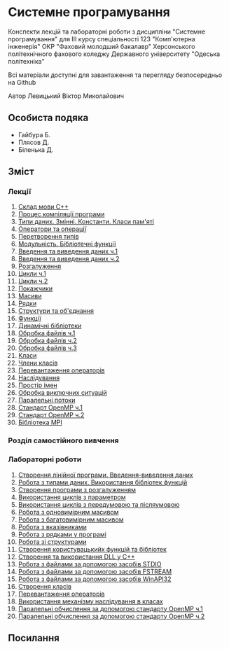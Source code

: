 # Системне програмування

Конспекти лекцій та лабораторні роботи з дисципліни "Системне програмування" для III курсу спеціальності 123 "Комп'ютерна інженерія" ОКР "Фаховий молодший бакалавр" Херсонського політехнічного фахового коледжу Державного університету "Одеська політехніка"

Всі матеріали доступні для завантаження та перегляду безпосередньо на Github 

Автор Левицький Віктор Миколайович

## Особиста подяка

* Гайбура Б.
* Плясов Д.
* Біленька Д.

## Зміст
### Лекції
1.  [Склад мови С++](Лекції/lec-01.md)
2.  [Процес компіляції програми](Лекції/lec-02.md)
3.  [Типи даних. Змінні. Константи. Класи пам'яті](Лекції/lec-03.md)
4.  [Оператори та операції](Лекції/lec-04.md)
5.  [Перетворення типів](Лекції/lec-05.md)
6.  [Модульність. Бібліотечні функції](Лекції/lec-06.md)
7.  [Введення та виведення даних ч.1](Лекції/lec-07.md)
8.  [Введення та виведення даних ч.2](Лекції/lec-08.md)
9.  [Розгалуження](Лекції/lec-09.md)
10. [Цикли ч.1](Лекції/lec-10.md)
11. [Цикли ч.2](Лекції/lec-11.md)
12. [Покажчики](Лекції/lec-12.md)
13. [Масиви](Лекції/lec-13.md)
14. [Рядки](Лекції/lec-14.md)
15. [Структури та об'єднання](Лекції/lec-15.md)
16. [Функції](Лекції/lec-16.md)
17. [Динамічні бібліотеки](Лекції/lec-17.md)
18. [Обробка файлів ч.1](Лекції/lec-18.md)
19. [Обробка файлів ч.2](Лекції/lec-19.md)
20. [Обробка файлів ч.3](Лекції/lec-20.md)
21. [Класи](Лекції/lec-21.md)
22. [Члени класів](Лекції/lec-22.md)
23. [Перевантаження операторів](Лекції/lec-23.md)
24. [Наслідування](Лекції/lec-24.md)
25. [Простір імен](Лекції/lec-25.md)
26. [Обробка виключних ситуацій](Лекції/lec-26.md)
27. [Паралельні потоки](Лекції/lec-27.md)
28. [Стандарт OpenMP ч.1](Лекції/lec-28.md)
29. [Стандарт OpenMP ч.2](Лекції/lec-29.md)
30. [Бібліотека MPI](Лекції/lec-30.md)



### Розділ самостійного вивчення

### Лабораторні роботи

1. [Створення лінійної програми. Введення-виведення даних](Лабораторні/lab-01/README.md)
2. [Робота з типами даних. Використання бібліотек функцій](Лабораторні/lab-02/README.md)
3. [Створення програми з розгалуженням](Лабораторні/lab-03/README.md)
4. [Використання циклів з параметром](Лабораторні/lab-04/README.md)
5. [Використання циклів з передумовою та післяумовою](Лабораторні/lab-05/README.md)
6. [Робота з одновимірним масивом](Лабораторні/lab-06/README.md)
7. [Робота з багатовимірним масивом](Лабораторні/lab-07/README.md)
8. [Робота з вказівниками](Лабораторні/lab-08/README.md)
9. [Робота з рядками у програмі](Лабораторні/lab-09/README.md)
10. [Робота зі структурами](Лабораторні/lab-10/README.md)
11. [Створення користувацькийх функцій та бібліотек](Лабораторні/lab-11/README.md)
12. [Створення та використання DLL у C++](Лабораторні/lab-12/README.md)
13. [Робота з файлами за допомогою засобів STDIO](Лабораторні/lab-13/README.md)
14. [Робота з файлами за допомогою засобів FSTREAM](Лабораторні/lab-14/README.md)
15. [Робота з файлами за допомогою засобів WinAPI32](Лабораторні/lab-15/README.md)
16. [Створення класів](Лабораторні/lab-16/README.md)
17. [Перевантаження операторів](Лабораторні/lab-17/README.md)
18. [Використання механізму наслідування в класах](Лабораторні/lab-18/README.md)
19. [Паралельні обчислення за допомогою стандарту OpenMP ч.1](Лабораторні/lab-19/README.md)
20. [Паралельні обчислення за допомогою стандарту OpenMP ч.2](Лабораторні/lab-20/README.md)


## Посилання


